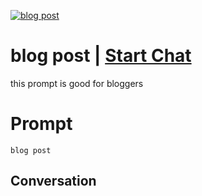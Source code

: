 
[![blog post](https://flow-prompt-covers.s3.us-west-1.amazonaws.com/icon/Lofi/i5.png)](https://gptcall.net/chat.html?data=%7B%22contact%22%3A%7B%22id%22%3A%22AhFPzQbd5VJ6MrAAvEzJD%22%2C%22flow%22%3Atrue%7D%7D)
# blog post | [Start Chat](https://gptcall.net/chat.html?data=%7B%22contact%22%3A%7B%22id%22%3A%22AhFPzQbd5VJ6MrAAvEzJD%22%2C%22flow%22%3Atrue%7D%7D)
this prompt is good for bloggers

# Prompt

```
blog post
```

## Conversation




